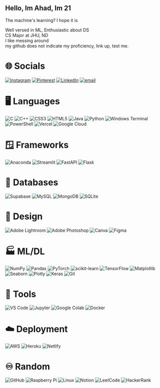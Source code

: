 ## Hello, Im Ahad, Im 21

The machine's learning? I hope it is </br>

Well versed in ML, Enthusiastic about DS </br>
CS Major at JHU, ND </br>
I like messing around </br>
my github does not indicate my proficiency, link up, test me. </br>

# 🌐 Socials
[![Instagram](https://img.shields.io/badge/Instagram-%23E4405F.svg?logo=Instagram&logoColor=white)](https://instagram.com/@ahad.mp4) [![Pinterest](https://img.shields.io/badge/Pinterest-%23E60023.svg?logo=Pinterest&logoColor=white)](https://pinterest.com/@ahadmp4) [![LinkedIn](https://img.shields.io/badge/LinkedIn-%230077B5.svg?logo=linkedin&logoColor=white)](https://linkedin.com/in/ahad-nadeemm) [![email](https://img.shields.io/badge/Email-D14836?logo=gmail&logoColor=white)](mailto:ahadnadeem16@gmail.com) 

# 🖥️ Languages
![C](https://img.shields.io/badge/c-%2300599C.svg?style=for-the-badge&logo=c&logoColor=white) ![C++](https://img.shields.io/badge/c++-%2300599C.svg?style=for-the-badge&logo=c%2B%2B&logoColor=white) ![CSS3](https://img.shields.io/badge/css3-%231572B6.svg?style=for-the-badge&logo=css3&logoColor=white) ![HTML5](https://img.shields.io/badge/html5-%23E34F26.svg?style=for-the-badge&logo=html5&logoColor=white) ![Java](https://img.shields.io/badge/java-%23ED8B00.svg?style=for-the-badge&logo=openjdk&logoColor=white) ![Python](https://img.shields.io/badge/python-3670A0?style=for-the-badge&logo=python&logoColor=ffdd54) ![Windows Terminal](https://img.shields.io/badge/Windows%20Terminal-%234D4D4D.svg?style=for-the-badge&logo=windows-terminal&logoColor=white) ![PowerShell](https://img.shields.io/badge/PowerShell-%235391FE.svg?style=for-the-badge&logo=powershell&logoColor=white) ![Vercel](https://img.shields.io/badge/vercel-%23000000.svg?style=for-the-badge&logo=vercel&logoColor=white) ![Google Cloud](https://img.shields.io/badge/GoogleCloud-%234285F4.svg?style=for-the-badge&logo=google-cloud&logoColor=white)  

# 🪟 Frameworks
![Anaconda](https://img.shields.io/badge/Anaconda-%2344A833.svg?style=for-the-badge&logo=anaconda&logoColor=white) ![Streamlit](https://img.shields.io/badge/Streamlit-%23FE4B4B.svg?style=for-the-badge&logo=streamlit&logoColor=white) ![FastAPI](https://img.shields.io/badge/FastAPI-009688.svg?style=for-the-badge&logo=fastapi&logoColor=white) ![Flask](https://img.shields.io/badge/Flask-000000.svg?style=for-the-badge&logo=flask&logoColor=white)  

# 📒 Databases
![Supabase](https://img.shields.io/badge/Supabase-3ECF8E?style=for-the-badge&logo=supabase&logoColor=white) ![MySQL](https://img.shields.io/badge/mysql-4479A1.svg?style=for-the-badge&logo=mysql&logoColor=white) ![MongoDB](https://img.shields.io/badge/MongoDB-%234ea94b.svg?style=for-the-badge&logo=mongodb&logoColor=white) ![SQLite](https://img.shields.io/badge/sqlite-%2307405e.svg?style=for-the-badge&logo=sqlite&logoColor=white)  

# 🎨 Design 
![Adobe Lightroom](https://img.shields.io/badge/Adobe%20Lightroom-31A8FF.svg?style=for-the-badge&logo=Adobe%20Lightroom&logoColor=white) ![Adobe Photoshop](https://img.shields.io/badge/adobe%20photoshop-%2331A8FF.svg?style=for-the-badge&logo=adobe%20photoshop&logoColor=white) ![Canva](https://img.shields.io/badge/Canva-%2300C4CC.svg?style=for-the-badge&logo=Canva&logoColor=white) ![Figma](https://img.shields.io/badge/figma-%23F24E1E.svg?style=for-the-badge&logo=figma&logoColor=white)  

# 🏭 ML/DL
![NumPy](https://img.shields.io/badge/numpy-%23013243.svg?style=for-the-badge&logo=numpy&logoColor=white) ![Pandas](https://img.shields.io/badge/pandas-%23150458.svg?style=for-the-badge&logo=pandas&logoColor=white) ![PyTorch](https://img.shields.io/badge/PyTorch-%23EE4C2C.svg?style=for-the-badge&logo=PyTorch&logoColor=white) ![scikit-learn](https://img.shields.io/badge/scikit--learn-%23F7931E.svg?style=for-the-badge&logo=scikit-learn&logoColor=white) ![TensorFlow](https://img.shields.io/badge/TensorFlow-%23FF6F00.svg?style=for-the-badge&logo=TensorFlow&logoColor=white) ![Matplotlib](https://img.shields.io/badge/Matplotlib-%23ffffff.svg?style=for-the-badge&logo=Matplotlib&logoColor=black) ![Seaborn](https://img.shields.io/badge/Seaborn-3776AB.svg?style=for-the-badge&logo=python&logoColor=white) ![Plotly](https://img.shields.io/badge/Plotly-3F4F75.svg?style=for-the-badge&logo=plotly&logoColor=white) ![Keras](https://img.shields.io/badge/Keras-%23D00000.svg?style=for-the-badge&logo=Keras&logoColor=white) ![Git](https://img.shields.io/badge/git-%23F05033.svg?style=for-the-badge&logo=git&logoColor=white)  

# 🔧 Tools
![VS Code](https://img.shields.io/badge/VS%20Code-0078d7.svg?style=for-the-badge&logo=visual-studio-code&logoColor=white) ![Jupyter](https://img.shields.io/badge/Jupyter-F37626.svg?style=for-the-badge&logo=Jupyter&logoColor=white) ![Google Colab](https://img.shields.io/badge/Google%20Colab-F9AB00.svg?style=for-the-badge&logo=google-colab&logoColor=white) ![Docker](https://img.shields.io/badge/Docker-2496ED.svg?style=for-the-badge&logo=docker&logoColor=white)  

# ☁️ Deployment
![AWS](https://img.shields.io/badge/Amazon_AWS-232F3E.svg?style=for-the-badge&logo=amazon-aws&logoColor=white) ![Heroku](https://img.shields.io/badge/Heroku-430098.svg?style=for-the-badge&logo=heroku&logoColor=white) ![Netlify](https://img.shields.io/badge/Netlify-00C7B7.svg?style=for-the-badge&logo=netlify&logoColor=white)  

# ♾️ Random
![GitHub](https://img.shields.io/badge/github-%23121011.svg?style=for-the-badge&logo=github&logoColor=white) ![Raspberry Pi](https://img.shields.io/badge/-Raspberry_Pi-C51A4A?style=for-the-badge&logo=Raspberry-Pi) ![Linux](https://img.shields.io/badge/Linux-FCC624.svg?style=for-the-badge&logo=linux&logoColor=black) ![Notion](https://img.shields.io/badge/Notion-000000.svg?style=for-the-badge&logo=notion&logoColor=white) ![LeetCode](https://img.shields.io/badge/LeetCode-FFA116.svg?style=for-the-badge&logo=LeetCode&logoColor=black) ![HackerRank](https://img.shields.io/badge/HackerRank-2EC866.svg?style=for-the-badge&logo=HackerRank&logoColor=white)  


<!-- Proudly created with GPRM ( https://gprm.itsvg.in ) -->
